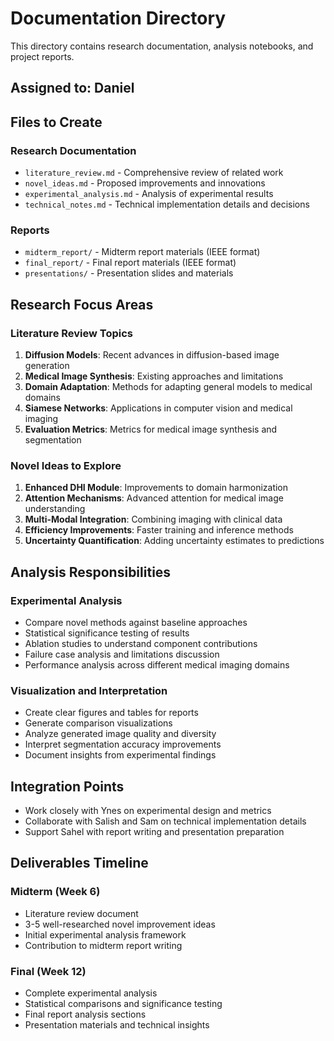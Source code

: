 # Documentation Directory

This directory contains research documentation, analysis notebooks, and project reports.

## Assigned to: Daniel

## Files to Create

### Research Documentation
- `literature_review.md` - Comprehensive review of related work
- `novel_ideas.md` - Proposed improvements and innovations
- `experimental_analysis.md` - Analysis of experimental results
- `technical_notes.md` - Technical implementation details and decisions

### Reports
- `midterm_report/` - Midterm report materials (IEEE format)
- `final_report/` - Final report materials (IEEE format)
- `presentations/` - Presentation slides and materials

## Research Focus Areas

### Literature Review Topics
1. **Diffusion Models**: Recent advances in diffusion-based image generation
2. **Medical Image Synthesis**: Existing approaches and limitations
3. **Domain Adaptation**: Methods for adapting general models to medical domains
4. **Siamese Networks**: Applications in computer vision and medical imaging
5. **Evaluation Metrics**: Metrics for medical image synthesis and segmentation

### Novel Ideas to Explore
1. **Enhanced DHI Module**: Improvements to domain harmonization
2. **Attention Mechanisms**: Advanced attention for medical image understanding
3. **Multi-Modal Integration**: Combining imaging with clinical data
4. **Efficiency Improvements**: Faster training and inference methods
5. **Uncertainty Quantification**: Adding uncertainty estimates to predictions

## Analysis Responsibilities

### Experimental Analysis
- Compare novel methods against baseline approaches
- Statistical significance testing of results
- Ablation studies to understand component contributions
- Failure case analysis and limitations discussion
- Performance analysis across different medical imaging domains

### Visualization and Interpretation
- Create clear figures and tables for reports
- Generate comparison visualizations
- Analyze generated image quality and diversity
- Interpret segmentation accuracy improvements
- Document insights from experimental findings

## Integration Points
- Work closely with Ynes on experimental design and metrics
- Collaborate with Salish and Sam on technical implementation details
- Support Sahel with report writing and presentation preparation

## Deliverables Timeline

### Midterm (Week 6)
- Literature review document
- 3-5 well-researched novel improvement ideas
- Initial experimental analysis framework
- Contribution to midterm report writing

### Final (Week 12)
- Complete experimental analysis
- Statistical comparisons and significance testing
- Final report analysis sections
- Presentation materials and technical insights 